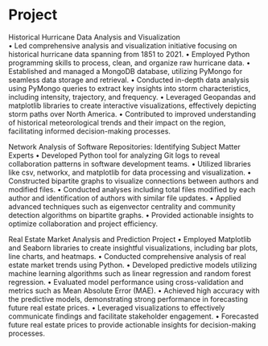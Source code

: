 # Project
Historical Hurricane Data Analysis and Visualization                                              
•	Led comprehensive analysis and visualization initiative focusing on historical hurricane data spanning from 1851 to 2021. 
•	Employed Python programming skills to process, clean, and organize raw hurricane data. 
•	Established and managed a MongoDB database, utilizing PyMongo for seamless data storage and retrieval.
•	Conducted in-depth data analysis using PyMongo queries to extract key insights into storm characteristics, including intensity, trajectory, and frequency. 
•	Leveraged Geopandas and matplotlib libraries to create interactive visualizations, effectively depicting storm paths over North America. 
•	Contributed to improved understanding of historical meteorological trends and their impact on the region, facilitating informed decision-making processes.


Network Analysis of Software Repositories: Identifying Subject Matter Experts
•	Developed Python tool for analyzing Git logs to reveal collaboration patterns in software development teams.
•	Utilized libraries like csv, networkx, and matplotlib for data processing and visualization. 
•	Constructed bipartite graphs to visualize connections between authors and modified files. 
•	Conducted analyses including total files modified by each author and identification of authors with similar file updates. 
•	Applied advanced techniques such as eigenvector centrality and community detection algorithms on bipartite graphs. 
•	Provided actionable insights to optimize collaboration and project efficiency.


Real Estate Market Analysis and Prediction Project
•	Employed Matplotlib and Seaborn libraries to create insightful visualizations, including bar plots, line charts, and heatmaps. 
•	Conducted comprehensive analysis of real estate market trends using Python. 
•	Developed predictive models utilizing machine learning algorithms such as linear regression and random forest regression. 
•	Evaluated model performance using cross-validation and metrics such as Mean Absolute Error (MAE). 
•	Achieved high accuracy with the predictive models, demonstrating strong performance in forecasting future real estate prices. 
•	Leveraged visualizations to effectively communicate findings and facilitate stakeholder engagement. 
•	Forecasted future real estate prices to provide actionable insights for decision-making processes.
